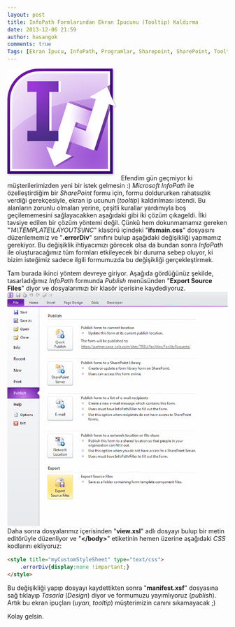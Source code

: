 ```yaml
---
layout: post
title: InfoPath Formlarından Ekran İpucunu (Tooltip) Kaldırma
date: 2013-12-06 21:59
author: hasangok
comments: true
Tags: [Ekran İpucu, InfoPath, Programlar, Sharepoint, SharePoint, Tooltip]
---
```

![infopath-logo](https://raw.githubusercontent.com/hasangok/hasangok.github.io/master/uploads/2013/12/infopath-logo.png)
Efendim gün geçmiyor ki müşterilerimizden yeni bir istek gelmesin :) *Microsoft InfoPath* ile özelleştirdiğim bir *SharePoint* formu için, formu doldururken rahatsızlık verdiği gerekçesiyle, ekran ip ucunun (*tooltip*) kaldırılması istendi. Bu alanların zorunlu olmaları yerine, çeşitli kurallar yardımıyla boş geçilememesini sağlayacakken aşağıdaki gibi iki çözüm çıkageldi.
İlki tavsiye edilen bir çözüm yöntemi değil. Çünkü hem dokunmamamız gereken "*14\TEMPLATE\LAYOUTS\INC*" klasörü içindeki "**ifsmain.css**" dosyasını düzenlememiz ve "**.errorDiv**" sınıfını bulup aşağıdaki değişikliği yapmamız gerekiyor. Bu değişiklik ihtiyacımızı görecek olsa da bundan sonra *InfoPath* ile oluşturacağımız tüm formları etkileyecek bir duruma sebep oluyor, ki bizim isteğimiz sadece ilgili formumuzda bu değişikliği gerçekleştirmek.

Tam burada ikinci yöntem devreye giriyor. Aşağıda gördüğünüz şekilde, tasarladığımız *InfoPath* formunda *Publish* menüsünden "**Export Source Files**" diyor ve dosyalarımızı bir klasör içerisine kaydediyoruz.
![infopath-publish](https://raw.githubusercontent.com/hasangok/hasangok.github.io/master/uploads/2013/12/infopath-publish.png)
Daha sonra dosyalarımız içerisinden "**view.xsl**" adlı dosyayı bulup bir metin editörüyle düzenliyor ve "**&lt;/body&gt;**" etiketinin hemen üzerine aşağıdaki *CSS* kodlarını ekliyoruz:

```html
<style title="myCustomStyleSheet" type="text/css">
	.errorDiv{display:none !important;}
</style>
```
Bu değişikliği yapıp dosyayı kaydettikten sonra "**manifest.xsf**" dosyasına sağ tıklayıp *Tasarla* (*Design*) diyor ve formumuzu yayımlıyoruz (*publish*). Artık bu ekran ipuçları (*uyarı*, *tooltip*) müşterimizin canını sıkamayacak ;)

Kolay gelsin.
